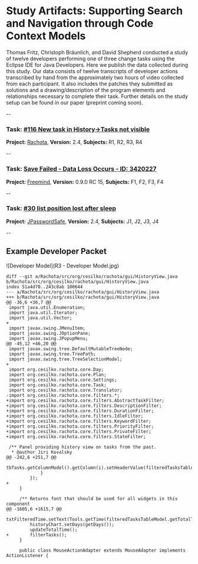 # Study Artifacts: Supporting Search and Navigation through Code Context Models

Thomas Fritz, Christoph Bräunlich, and David Shepherd conducted a study of twelve developers performing one of three change tasks using the Eclipse IDE for Java Developers. Here we publish the data collected during this study.  Our data consists of twelve transcripts of developer actions transcribed by hand from the approximately two hours of video collected from each participant. It also includes the patches they submitted as solutions and a drawing/description of the program elements and relationships necessary to complete their task. Further details on the study setup can be found in our paper (preprint coming soon). 

--
### **Task:** [#116 New task in History->Tasks not visible](http://sourceforge.net/p/rachota/bugs/116/)
**Project:** [Rachota](http://sourceforge.net/projects/rachota/), **Version:** 2.4, **Subjects:** R1, R2, R3, R4

--
### **Task:** [Save Failed - Data Loss Occurs - ID: 3420227](http://sourceforge.net/tracker/?func=detail&aid=3420227&group_id=7118&atid=107118)
**Project:** [Freemind](http://sourceforge.net/projects/freemind/), **Version:** 0.9.0 RC 15, **Subjects:** F1, F2, F3, F4

--
### **Task:** [#30 list position lost after sleep](http://sourceforge.net/p/jpwsafe/bugs/30/)
**Project:** [JPasswordSafe](http://sourceforge.net/projects/jpwsafe/), **Version:** 2.4, **Subjects:** J1, J2, J3, J4

--
## Example Developer Packet

![Developer Model](R3 - Developer Model.jpg)

    diff --git a/Rachota/src/org/cesilko/rachota/gui/HistoryView.java b/Rachota/src/org/cesilko/rachota/gui/HistoryView.java
    index 51a4d70..243c8ab 100644
    --- a/Rachota/src/org/cesilko/rachota/gui/HistoryView.java
    +++ b/Rachota/src/org/cesilko/rachota/gui/HistoryView.java
    @@ -36,6 +36,7 @@
     import java.util.Enumeration;
     import java.util.Iterator;
     import java.util.Vector;
    +
     import javax.swing.JMenuItem;
     import javax.swing.JOptionPane;
     import javax.swing.JPopupMenu;
    @@ -45,12 +46,20 @@
     import javax.swing.tree.DefaultMutableTreeNode;
     import javax.swing.tree.TreePath;
     import javax.swing.tree.TreeSelectionModel;
    +
     import org.cesilko.rachota.core.Day;
     import org.cesilko.rachota.core.Plan;
     import org.cesilko.rachota.core.Settings;
     import org.cesilko.rachota.core.Task;
     import org.cesilko.rachota.core.Translator;
    -import org.cesilko.rachota.core.filters.*;
    +import org.cesilko.rachota.core.filters.AbstractTaskFilter;
    +import org.cesilko.rachota.core.filters.DescriptionFilter;
    +import org.cesilko.rachota.core.filters.DurationFilter;
    +import org.cesilko.rachota.core.filters.IdleFilter;
    +import org.cesilko.rachota.core.filters.KeywordFilter;
    +import org.cesilko.rachota.core.filters.PriorityFilter;
    +import org.cesilko.rachota.core.filters.PrivateFilter;
    +import org.cesilko.rachota.core.filters.StateFilter;
     
     /** Panel providing history view on tasks from the past.
      * @author Jiri Kovalsky
    @@ -242,6 +251,7 @@
                         tbTasks.getColumnModel().getColumn(i).setHeaderValue(filteredTasksTableModel.getColumnName(i));
                 }
             });
    +        
         }
         
         /** Returns font that should be used for all widgets in this component
    @@ -1605,6 +1615,7 @@
             txtFilteredTime.setText(Tools.getTime(filteredTasksTableModel.getTotalTime()));
             historyChart.setDays(getDays());
             updateTotalTime();
    +        filterTasks();
         }
         
         public class MouseActionAdapter extends MouseAdapter implements ActionListener {
